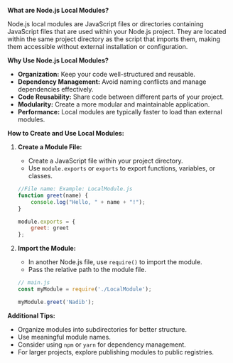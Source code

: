 **What are Node.js Local Modules?**

Node.js local modules are JavaScript files or directories containing JavaScript files that are used within your Node.js project. They are located within the same project directory as the script that imports them, making them accessible without external installation or configuration.

**Why Use Node.js Local Modules?**

- **Organization:** Keep your code well-structured and reusable.
- **Dependency Management:** Avoid naming conflicts and manage dependencies effectively.
- **Code Reusability:** Share code between different parts of your project.
- **Modularity:** Create a more modular and maintainable application.
- **Performance:** Local modules are typically faster to load than external modules.

**How to Create and Use Local Modules:**

1. **Create a Module File:**
   - Create a JavaScript file within your project directory.
   - Use `module.exports` or `exports` to export functions, variables, or classes.

   ```javascript
   //File name: Example: LocalModule.js
   function greet(name) {
       console.log("Hello, " + name + "!");
   }

   module.exports = {
       greet: greet
   };
   ```

2. **Import the Module:**
   - In another Node.js file, use `require()` to import the module.
   - Pass the relative path to the module file.

   ```javascript
   // main.js
   const myModule = require('./LocalModule');

   myModule.greet('Nadib');
   ```

**Additional Tips:**

- Organize modules into subdirectories for better structure.
- Use meaningful module names.
- Consider using `npm` or `yarn` for dependency management.
- For larger projects, explore publishing modules to public registries.


